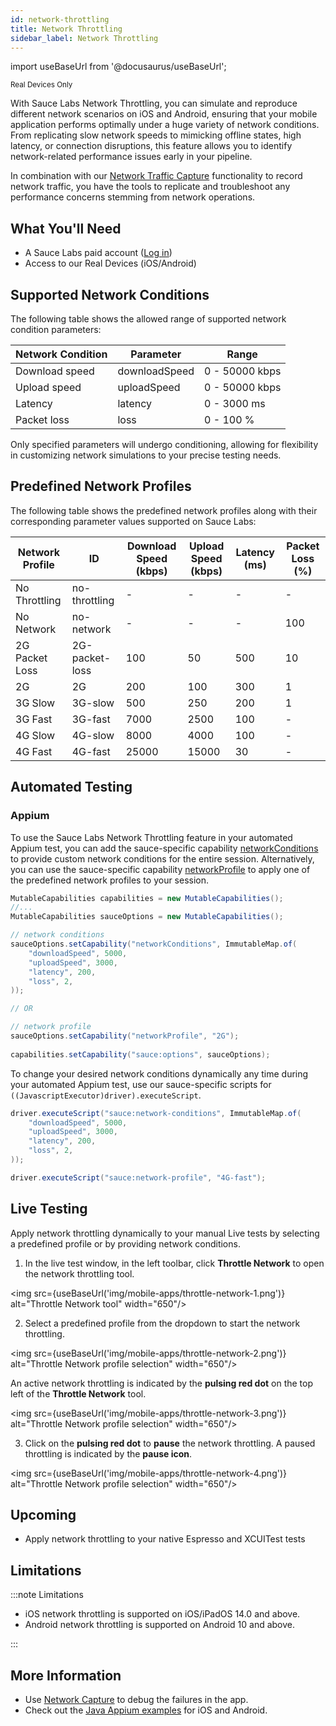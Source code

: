 ```yaml
---
id: network-throttling
title: Network Throttling
sidebar_label: Network Throttling
---
```


import useBaseUrl from '@docusaurus/useBaseUrl';

<p><small><span className="sauceGreen">Real Devices Only</span></small></p>

With Sauce Labs Network Throttling, you can simulate and reproduce different network scenarios on iOS and Android, ensuring that your mobile application performs optimally under 
a huge variety of network conditions. From replicating slow network speeds to mimicking offline states, high latency, or connection disruptions,
this feature allows you to identify network-related performance issues early in your pipeline.

In combination with our [Network Traffic Capture](https://docs.saucelabs.com/mobile-apps/features/network-capture/) functionality to record network traffic,
you have the tools to replicate and troubleshoot any performance concerns stemming from network operations.

## What You'll Need

- A Sauce Labs paid account ([Log in](https://accounts.saucelabs.com/am/XUI/#login/))
- Access to our Real Devices (iOS/Android)

## Supported Network Conditions

The following table shows the allowed range of supported network condition parameters:

<table>
  <thead>
    <tr>
      <th>Network Condition</th>
      <th>Parameter</th>
      <th>Range</th>
    </tr>
  </thead>
  <tbody>
    <tr>
      <td>Download speed</td>
      <td>downloadSpeed</td>
      <td>0 - 50000 kbps</td>
    </tr>
    <tr>
      <td>Upload speed</td>
      <td>uploadSpeed</td>
      <td>0 - 50000 kbps</td>
    </tr>
    <tr>
      <td>Latency</td>
      <td>latency</td>
      <td>0 - 3000 ms</td>
    </tr>
    <tr>
      <td>Packet loss</td>
      <td>loss</td>
      <td>0 - 100 %</td>
    </tr>
  </tbody>
</table>

Only specified parameters will undergo conditioning, allowing for flexibility in customizing network simulations to your precise testing needs.

## Predefined Network Profiles

The following table shows the predefined network profiles along with their corresponding parameter values supported on Sauce Labs:

<table>
  <thead>
    <tr>
      <th>Network Profile</th>
      <th>ID</th>
      <th>Download Speed (kbps)</th>
      <th>Upload Speed (kbps)</th>
      <th>Latency (ms)</th>
      <th>Packet Loss (%)</th>
    </tr>
  </thead>
  <tbody>
    <tr>
      <td>No Throttling</td>
      <td>no-throttling</td>
      <td>-</td>
      <td>-</td>
      <td>-</td>
      <td>-</td>
    </tr>
    <tr>
      <td>No Network</td>
      <td>no-network</td>
      <td>-</td>
      <td>-</td>
      <td>-</td>
      <td>100</td>
    </tr>
    <tr>
      <td>2G Packet Loss</td>
      <td>2G-packet-loss</td>
      <td>100</td>
      <td>50</td>
      <td>500</td>
      <td>10</td>
    </tr>
    <tr>
      <td>2G</td>
      <td>2G</td>
      <td>200</td>
      <td>100</td>
      <td>300</td>
      <td>1</td>
    </tr>
    <tr>
      <td>3G Slow</td>
      <td>3G-slow</td>
      <td>500</td>
      <td>250</td>
      <td>200</td>
      <td>1</td>
    </tr>
    <tr>
      <td>3G Fast</td>
      <td>3G-fast</td>
      <td>7000</td>
      <td>2500</td>
      <td>100</td>
      <td>-</td>
    </tr>
    <tr>
      <td>4G Slow</td>
      <td>4G-slow</td>
      <td>8000</td>
      <td>4000</td>
      <td>100</td>
      <td>-</td>
    </tr>
    <tr>
      <td>4G Fast</td>
      <td>4G-fast</td>
      <td>25000</td>
      <td>15000</td>
      <td>30</td>
      <td>-</td>
    </tr>
  </tbody>
</table>

## Automated Testing

### Appium
To use the Sauce Labs Network Throttling feature in your automated Appium test, you can add the sauce-specific capability
[networkConditions](https://docs.saucelabs.com/dev/test-configuration-options/#networkconditions) to provide custom network conditions for
the entire session.
Alternatively, you can use the sauce-specific capability [networkProfile](https://docs.saucelabs.com/dev/test-configuration-options/#networkprofile)
to apply one of the predefined network profiles to your session.

```java
MutableCapabilities capabilities = new MutableCapabilities();
//...
MutableCapabilities sauceOptions = new MutableCapabilities();

// network conditions
sauceOptions.setCapability("networkConditions", ImmutableMap.of(
    "downloadSpeed", 5000,
    "uploadSpeed", 3000,
    "latency", 200,
    "loss", 2,
));

// OR

// network profile
sauceOptions.setCapability("networkProfile", "2G");
        
capabilities.setCapability("sauce:options", sauceOptions);
```

To change your desired network conditions dynamically any time during your automated Appium test, use our sauce-specific scripts for `((JavascriptExecutor)driver).executeScript`.

```java title="Network Condition
driver.executeScript("sauce:network-conditions", ImmutableMap.of(
    "downloadSpeed", 5000,
    "uploadSpeed", 3000,
    "latency", 200,
    "loss", 2,
));
```

```java title="Network Profile
driver.executeScript("sauce:network-profile", "4G-fast");
```

## Live Testing
Apply network throttling dynamically to your manual Live tests by selecting a predefined profile or by providing network conditions. 

1. In the live test window, in the left toolbar, click **Throttle Network** to open the network throttling tool.

<img src={useBaseUrl('img/mobile-apps/throttle-network-1.png')} alt="Throttle Network tool" width="650"/>

2. Select a predefined profile from the dropdown to start the network throttling.

<img src={useBaseUrl('img/mobile-apps/throttle-network-2.png')} alt="Throttle Network profile selection" width="650"/>

An active network throttling is indicated by the **pulsing red dot** on the top left of the **Throttle Network** tool.

<img src={useBaseUrl('img/mobile-apps/throttle-network-3.png')} alt="Throttle Network profile selection" width="650"/>

3. Click on the **pulsing red dot** to **pause** the network throttling. A paused throttling is indicated by the **pause icon**.

<img src={useBaseUrl('img/mobile-apps/throttle-network-4.png')} alt="Throttle Network profile selection" width="650"/>

## Upcoming

* Apply network throttling to your native Espresso and XCUITest tests


## Limitations
:::note Limitations

- iOS network throttling is supported on iOS/iPadOS 14.0 and above.
- Android network throttling is supported on Android 10 and above.

:::


## More Information

- Use [Network Capture](https://docs.saucelabs.com/mobile-apps/features/network-capture/) to debug the failures in the app.
- Check out the [Java Appium examples](https://github.com/saucelabs-training/demo-java/tree/main/appium/appium-app/appium-app-examples/src/test/java/com/examples/network_throttling) for iOS and Android.
